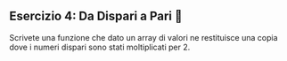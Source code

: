 ## Esercizio 4: Da Dispari a Pari 🛴

Scrivete una funzione che dato un array di valori ne restituisce una copia dove i numeri dispari sono stati moltiplicati per 2.